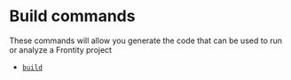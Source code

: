 # Build commands

These commands will allow you generate the code that can be used to run or analyze a Frontity project

* [`build`](build.md)
